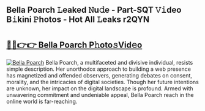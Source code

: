 ## Bella Poarch 𝙻eaked 𝙽u𝚍e - Part-SQT 𝚅𝚒deo B𝚒kini 𝙿hotos - Hot All 𝙻eaks r2QYN

# <h2><a href="http://ld3j6v.urlbe.top/?page=Bella+Poarch">🔗🔗👉👉 Bella Poarch P𝚑oto𝚜Vid𝚎o</a></h2>

[![Bella Poarch](https://i.imgur.com/eBuTRDB.gif)](http://ld3j6v.urlbe.top/?page=Bella+Poarch)
Bella Poarch, a multifaceted and divisive individual, resists simple description. Her unorthodox approach to building a web presence has magnetized and offended observers, generating debates on consent, morality, and the intricacies of digital societies. Though her future intentions are unknown, her impact on the digital landscape is profound. Armed with unwavering commitment and undeniable appeal, Bella Poarch reach in the online world is far-reaching.
